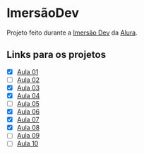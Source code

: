 # ImersãoDev

Projeto feito durante a [Imersão Dev](https://imersao.dev) da [Alura](https://alura.com.br).

## Links para os projetos

- [x] [Aula 01](https://imersaodev.vercel.app/aula1)
- [ ] [Aula 02](https://imersaodev.vercel.app/aula2)
- [x] [Aula 03](https://imersaodev.vercel.app/aula3)
- [x] [Aula 04](https://imersaodev.vercel.app/aula4)
- [ ] [Aula 05](https://imersaodev.vercel.app/aula5)
- [x] [Aula 06](https://imersaodev.vercel.app/aula6)
- [x] [Aula 07](https://imersaodev.vercel.app/aula7)
- [x] [Aula 08](https://imersaodev.vercel.app/aula8)
- [ ] [Aula 09](https://imersaodev.vercel.app/aula9)
- [ ] [Aula 10](https://imersaodev.vercel.app/aula10)
